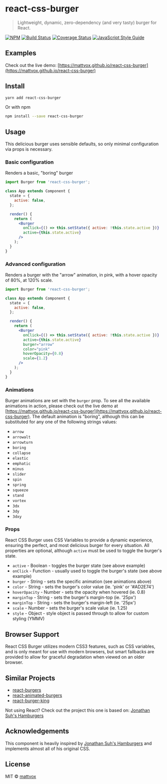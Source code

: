 # react-css-burger

> Lightweight, dynamic, zero-dependency (and very tasty) burger for React.

[![NPM](https://img.shields.io/npm/v/react-css-burger.svg)](https://www.npmjs.com/package/react-css-burger) [![Build Status](https://travis-ci.org/mattvox/react-css-burger.svg?branch=master)](https://travis-ci.org/mattvox/react-css-burger) [![Coverage Status](https://coveralls.io/repos/github/mattvox/react-css-burger/badge.svg?branch=master)](https://coveralls.io/github/mattvox/react-css-burger?branch=master) [![JavaScript Style Guide](https://img.shields.io/badge/code_style-standard-brightgreen.svg)](https://standardjs.com)

## Examples

Check out the live demo: [https://mattvox.github.io/react-css-burger](https://mattvox.github.io/react-css-burger)

## Install

```bash
yarn add react-css-burger
```

Or with npm

```bash
npm install --save react-css-burger
```

## Usage

This delicious burger uses sensible defaults, so only minimal configuration via props is necessary.

### Basic configuration

Renders a basic, "boring" burger

```jsx
import Burger from 'react-css-burger';

class App extends Component {
  state = {
    active: false,
  };

  render() {
    return (
      <Burger
        onClick={() => this.setState({ active: !this.state.active })}
        active={this.state.active}
      />
    );
  }
}
```

### Advanced configuration

Renders a burger with the "arrow" animation, in pink, with a hover opacity of 80%, at 120% scale.

```jsx
import Burger from 'react-css-burger';

class App extends Component {
  state = {
    active: false,
  };

  render() {
    return (
      <Burger
        onClick={() => this.setState({ active: !this.state.active })}
        active={this.state.active}
        burger="arrow"
        color="pink"
        hoverOpacity={0.8}
        scale={1.2}
      />
    );
  }
}
```

### Animations

Burger animations are set with the `burger` prop. To see all the available animations in action, please check out the live demo at [https://mattvox.github.io/react-css-burger](https://mattvox.github.io/react-css-burger). The default animation is "boring", although this can be substituted for any one of the following strings values:

* `arrow`
* `arrowalt`
* `arrowturn`
* `boring`
* `collapse`
* `elastic`
* `emphatic`
* `minus`
* `slider`
* `spin`
* `spring`
* `squeeze`
* `stand`
* `vortex`
* `3dx`
* `3dy`
* `3dxy`

### Props

React CSS Burger uses CSS Variables to provide a dynamic experience, ensuring the perfect, and most delicious burger for every situation. All properties are optional, although `active` must be used to toggle the burger's state.

* `active` - Boolean - toggles the burger state (see above example)
* `onClick` - Function - usually used to toggle the burger's state (see above example)
* `burger` - String - sets the specific animation (see animations above)
* `color` - String - sets the burger's color value (ie. 'pink' or '#AD2E74')
* `hoverOpacity` - Number - sets the opacity when hovered (ie. 0.8)
* `marginTop` - String - sets the burger's margin-top (ie. '25px')
* `marginTop` - String - sets the burger's margin-left (ie. '25px')
* `scale` - Number - sets the burger's scale value (ie. 1.25)
* `style` - Object - style object is passed through to allow for custom styling (YMMV)

## Browser Support

React CSS Burger utilizes modern CSS3 features, such as CSS variables, and is only meant for use with modern browsers, but smart fallbacks are provided to allow for graceful degradation when viewed on an older browser.

## Similar Projects

* [react-burgers](https://www.npmjs.com/package/react-burgers)
* [react-animated-burgers](https://www.npmjs.com/package/react-animated-burgers)
* [react-burger-king](https://www.npmjs.com/package/react-burger-king)

Not using React? Check out the project this one is based on: [Jonathan Suh's Hamburgers](https://jonsuh.com/hamburgers/)

## Acknowledgements

This component is heavily inspired by [Jonathan Suh's Hamburgers](https://jonsuh.com/hamburgers/) and implements almost all of his original CSS.

## License

MIT © [mattvox](https://github.com/mattvox)
